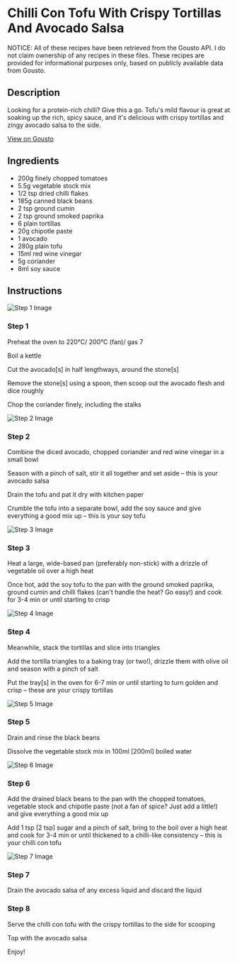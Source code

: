 # Chilli Con Tofu With Crispy Tortillas And Avocado Salsa

NOTICE: All of these recipes have been retrieved from the Gousto API. I do not claim ownership of any recipes in these files. These recipes are provided for informational purposes only, based on publicly available data from Gousto.

## Description

Looking for a protein-rich chilli? Give this a go. Tofu's mild flavour is great at soaking up the rich, spicy sauce, and it's delicious with crispy tortillas and zingy avocado salsa to the side.

[View on Gousto](https://www.gousto.co.uk/recipes/cookbook/chilli-con-tofu-with-pickled-radish-salsa)

## Ingredients

- 200g finely chopped tomatoes
- 5.5g vegetable stock mix 
- 1/2 tsp dried chilli flakes
- 185g canned black beans
-  2 tsp ground cumin
- 2 tsp ground smoked paprika
- 6 plain tortillas
- 20g chipotle paste 
- 1 avocado
- 280g plain tofu
- 15ml red wine vinegar
- 5g coriander
- 8ml soy sauce

## Instructions

![Step 1 Image](https://production-media.gousto.co.uk/cms/recipe-step-image/Step-1-copy-1610451498219-x200.jpg)

### Step 1

Preheat the oven to 220°C/ 200°C (fan)/ gas 7

Boil a kettle

Cut the avocado<span class="text-danger">[s]</span> in half lengthways, around the stone<span class="text-danger">[s]</span>

Remove the stone<span class="text-danger">[s]</span> using a spoon, then scoop out the avocado flesh and dice roughly

Chop the coriander finely, including the stalks

![Step 2 Image](https://production-media.gousto.co.uk/cms/recipe-step-image/Step-2-copy-1610451527232-x200.jpg)

### Step 2

Combine the diced avocado, chopped coriander and red wine vinegar in a small bowl

Season with a pinch of salt, stir it all together and set aside – this is your avocado salsa

Drain the tofu and pat it dry with kitchen paper

Crumble the tofu into a separate bowl, add the soy sauce and give everything a good mix up – this is your soy tofu

![Step 3 Image](https://production-media.gousto.co.uk/cms/recipe-step-image/Step-3-copy-1610451536317-x200.jpg)

### Step 3

Heat a large, wide-based pan (preferably non-stick) with a drizzle of vegetable oil over a high heat

Once hot, add the soy tofu to the pan with the ground smoked paprika, ground cumin and chilli flakes (can't handle the heat? Go easy!) and cook for 3-4 min or until starting to crisp

![Step 4 Image](https://production-media.gousto.co.uk/cms/recipe-step-image/Step-5-copy-1610451578585-x200.jpg)

### Step 4

Meanwhile, stack the tortillas and slice into triangles

Add the tortilla triangles to a baking tray (or two!), drizzle them with olive oil and season with a pinch of salt

Put the tray<span class="text-danger">[s]</span> in the oven for 6-7 min or until starting to turn golden and crisp – these are your crispy tortillas

![Step 5 Image](https://production-media.gousto.co.uk/cms/recipe-step-image/Step-4-copy-1610451599391-x200.jpg)

### Step 5

Drain and rinse the black beans

Dissolve the vegetable stock mix in 100ml <span class="text-danger">[200ml] </span>boiled water

![Step 6 Image](https://production-media.gousto.co.uk/cms/recipe-step-image/Step-6-copy-1610451730579-x200.jpg)

### Step 6

Add the drained black beans to the pan with the chopped tomatoes, vegetable stock and chipotle paste (not a fan of spice? Just add a little!) and give everything a good mix up

Add 1 tsp <span class="text-danger">[2 tsp] </span>sugar and a pinch of salt, bring to the boil over a high heat and cook for 3-4 min or until thickened to a chilli-like consistency – this is your chilli con tofu

![Step 7 Image](https://production-media.gousto.co.uk/cms/recipe-step-image/Step-7-copy-1610451743222-x200.jpg)

### Step 7

Drain the avocado salsa of any excess liquid and discard the liquid

### Step 8

Serve the chilli con tofu with the crispy tortillas to the side for scooping

Top with the avocado salsa

Enjoy!

